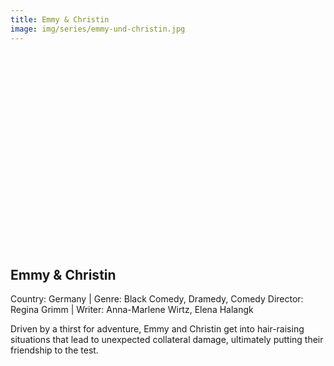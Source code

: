 ```yaml
---
title: Emmy & Christin
image: img/series/emmy-und-christin.jpg
---
```

<iframe width="560" height="315" src="" frameborder="0" allow="accelerometer; autoplay; encrypted-media; gyroscope; picture-in-picture" allowfullscreen></iframe>

## Emmy & Christin
Country: Germany | Genre: Black Comedy, Dramedy, Comedy
Director: Regina Grimm | Writer: Anna-Marlene Wirtz, Elena Halangk

Driven by a thirst for adventure, Emmy and Christin get into hair-raising situations that lead to unexpected collateral damage, ultimately putting their friendship to the test.